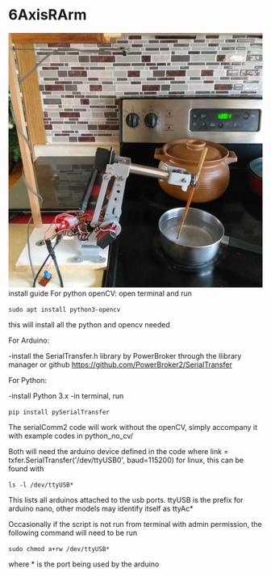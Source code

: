 # 6AxisRArm
<img src="https://github.com/Alattice/6AxisRArm/blob/main/mdpics/20201206_120231.jpg" width="600" hieght="auto">
install guide
For python openCV:
open terminal and run

```sudo apt install python3-opencv```

this will install all the python and opencv needed

For Arduino:

-install the SerialTransfer.h library by PowerBroker through the llibrary manager or github https://github.com/PowerBroker2/SerialTransfer

For Python:

-install Python 3.x
-in terminal, run

```pip install pySerialTransfer```

The serialComm2 code will work without the openCV, simply accompany it with example codes in python_no_cv/

Both will need the arduino device defined in the code where 
link = txfer.SerialTransfer('/dev/ttyUSB0', baud=115200)
for linux, this can be found with

```ls -l /dev/ttyUSB*```

This lists all arduinos attached to the usb ports. ttyUSB is the prefix for arduino nano, other models may identify itself as ttyAc*

Occasionally if the script is not run from terminal with admin permission, the following command will need to be run

```sudo chmod a+rw /dev/ttyUSB*```

where * is the port being used by the arduino

